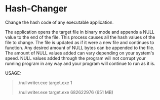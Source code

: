 # Hash-Changer
Change the hash code of any executable application.

The application opens the target file in binary mode and appends a NULL value to the end of the file. This process causes all the hash values of the file to change. The file is updated as if it were a new file and continues to function. Any desired amount of NULL bytes can be appended to the file. The amount of NULL values added can vary depending on your system's speed. NULL values added through the program will not corrupt your running program in any way and your program will continue to run as it is.

USAGE: 
> ./nullwriter.exe target.exe 1
> 
> ./nullwriter.exe target.exe 682622976 (651 MB)
